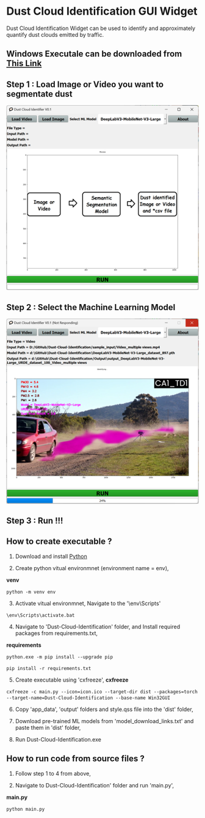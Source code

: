 # Dust Cloud Identification GUI Widget
 Dust Cloud Identification Widget can be used to identify and approximately quantify dust clouds emitted by traffic.
 
## Windows Executale can be downloaded from [This Link](https://drive.google.com/file/d/1GGVB_ZlTiSvwBBibxIPIDCeZ-qNZbKgj/view?usp=share_link)
 
## Step 1 : Load Image or Video you want to segmentate dust
![APP Screenshot 1](app_data/GUI_1.png)

## Step 2 : Select the Machine Learning Model

![APP Screenshot 2](app_data/GUI_2.png)

## Step 3 : Run !!!

## How to create executable ?

1. Download and install [Python](https://www.python.org/downloads/)

2. Create python vitual environmnet (environment name = env),

**venv**
```
python -m venv env
```

3. Activate vitual environmnet,
Navigate to the '\env\Scripts\'

```
\env\Scripts\activate.bat
```

4. Navigate to 'Dust-Cloud-Identification' folder, and Install required packages from requirements.txt,

**requirements**
```
python.exe -m pip install --upgrade pip
```
```
pip install -r requirements.txt
```

5. Create executable using 'cxfreeze',
**cxfreeze**
```
cxfreeze -c main.py --icon=icon.ico --target-dir dist --packages=torch --target-name=Dust-Cloud-Identification --base-name Win32GUI
```

6. Copy 'app_data', 'output' folders and style.qss file into the 'dist' folder,

7. Download pre-trained ML models from 'model_download_links.txt' and paste them in 'dist' folder,

8. Run Dust-Cloud-Identification.exe

## How to run code from source files ?

1. Follow step 1 to 4 from above,

2. Navigate to Dust-Cloud-Identification' folder and run 'main.py',

**main.py**
```
python main.py
```


